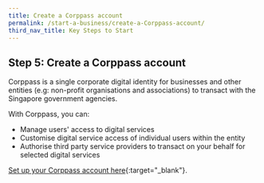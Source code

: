 ```yaml
---
title: Create a Corppass account
permalink: /start-a-business/create-a-Corppass-account/
third_nav_title: Key Steps to Start
---
```


## Step 5: Create a Corppass account

Corppass is a single corporate digital identity for businesses and other entities (e.g: non-profit organisations and associations) to transact with the Singapore government agencies.

With Corppass, you can:
- Manage users' access to digital services
- Customise digital service access of individual users within the entity
- Authorise third party service providers to transact on your behalf for selected digital services

[Set up your Corppass account here](https://www.Corppass.gov.sg/Corppass/common/findoutmore){:target="_blank"}.